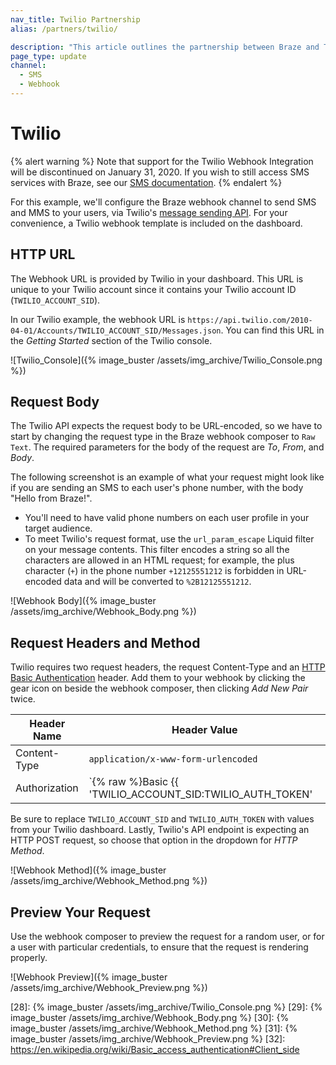 ```yaml
---
nav_title: Twilio Partnership
alias: /partners/twilio/

description: "This article outlines the partnership between Braze and Twilio."
page_type: update
channel: 
  - SMS
  - Webhook
---
```


# Twilio

{% alert warning %}
Note that support for the Twilio Webhook Integration will be discontinued on January 31, 2020. If you wish to still access SMS services with Braze, see our [SMS documentation]({{site.baseurl}}/user_guide/message_building_by_channel/sms/). 
{% endalert %}

For this example, we'll configure the Braze webhook channel to send SMS and MMS to your users, via Twilio's [message sending API](https://www.twilio.com/docs/api/rest/sending-messages). For your convenience, a Twilio webhook template is included on the dashboard.

## HTTP URL

The Webhook URL is provided by Twilio in your dashboard. This URL is unique to your Twilio account since it contains your Twilio account ID (`TWILIO_ACCOUNT_SID`).

In our Twilio example, the webhook URL is `https://api.twilio.com/2010-04-01/Accounts/TWILIO_ACCOUNT_SID/Messages.json`. You can find this URL in the *Getting Started* section of the Twilio console.

![Twilio_Console]({% image_buster /assets/img_archive/Twilio_Console.png %})

## Request Body

The Twilio API expects the request body to be URL-encoded, so we have to start by changing the request type in the Braze webhook composer to `Raw Text`. The required parameters for the body of the request are *To*, *From*, and *Body*.

The following screenshot is an example of what your request might look like if you are sending an SMS to each user's phone number, with the body "Hello from Braze!".

- You'll need to have valid phone numbers on each user profile in your target audience.
- To meet Twilio's request format, use the `url_param_escape` Liquid filter on your message contents. This filter encodes a string so all the characters are allowed in an HTML request; for example, the plus character (`+`) in the phone number `+12125551212` is forbidden in URL-encoded data and will be converted to `%2B12125551212`.

![Webhook Body]({% image_buster /assets/img_archive/Webhook_Body.png %})

## Request Headers and Method

Twilio requires two request headers, the request Content-Type and an [HTTP Basic Authentication](https://en.wikipedia.org/wiki/Basic_access_authentication#Client_side) header. Add them to your webhook by clicking the gear icon on beside the webhook composer, then clicking *Add New Pair* twice.

Header Name | Header Value
--- | ---
Content-Type | `application/x-www-form-urlencoded`
Authorization | `{% raw %}Basic {{ 'TWILIO_ACCOUNT_SID:TWILIO_AUTH_TOKEN' | base64_encode }}{% endraw %}`

Be sure to replace `TWILIO_ACCOUNT_SID` and `TWILIO_AUTH_TOKEN` with values from your Twilio dashboard. Lastly, Twilio's API endpoint is expecting an HTTP POST request, so choose that option in the dropdown for *HTTP Method*.

![Webhook Method]({% image_buster /assets/img_archive/Webhook_Method.png %})

## Preview Your Request

Use the webhook composer to preview the request for a random user, or for a user with particular credentials, to ensure that the request is rendering properly.

![Webhook Preview]({% image_buster /assets/img_archive/Webhook_Preview.png %})

[20]: https://www.twilio.com/docs/api/rest/sending-messages
[28]: {% image_buster /assets/img_archive/Twilio_Console.png %}
[29]: {% image_buster /assets/img_archive/Webhook_Body.png %}
[30]: {% image_buster /assets/img_archive/Webhook_Method.png %}
[31]: {% image_buster /assets/img_archive/Webhook_Preview.png %}
[32]: https://en.wikipedia.org/wiki/Basic_access_authentication#Client_side
